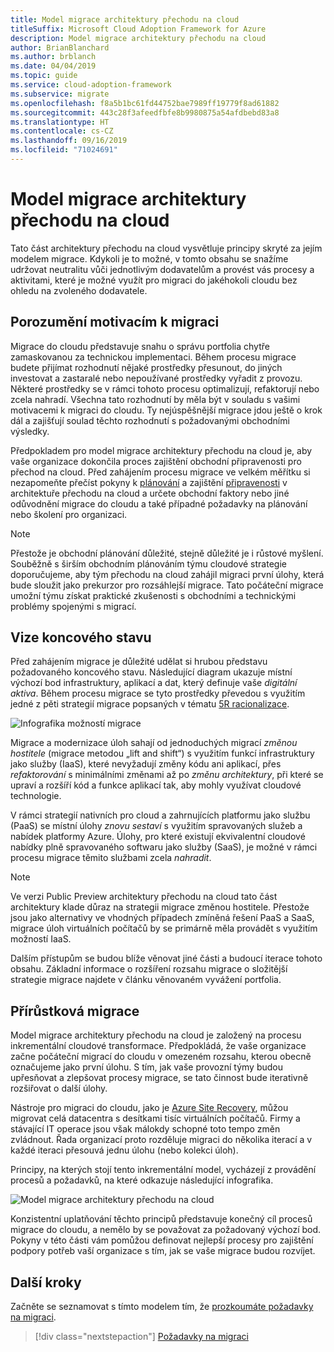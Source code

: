 ```yaml
---
title: Model migrace architektury přechodu na cloud
titleSuffix: Microsoft Cloud Adoption Framework for Azure
description: Model migrace architektury přechodu na cloud
author: BrianBlanchard
ms.author: brblanch
ms.date: 04/04/2019
ms.topic: guide
ms.service: cloud-adoption-framework
ms.subservice: migrate
ms.openlocfilehash: f8a5b1bc61fd44752bae7989ff19779f8ad61882
ms.sourcegitcommit: 443c28f3afeedfbfe8b9980875a54afdbebd83a8
ms.translationtype: HT
ms.contentlocale: cs-CZ
ms.lasthandoff: 09/16/2019
ms.locfileid: "71024691"
---
```

# <a name="cloud-adoption-framework-migration-model"></a>Model migrace architektury přechodu na cloud

Tato část architektury přechodu na cloud vysvětluje principy skryté za jejím modelem migrace. Kdykoli je to možné, v tomto obsahu se snažíme udržovat neutralitu vůči jednotlivým dodavatelům a provést vás procesy a aktivitami, které je možné využít pro migraci do jakéhokoli cloudu bez ohledu na zvoleného dodavatele.

## <a name="understand-migration-motivations"></a>Porozumění motivacím k migraci

Migrace do cloudu představuje snahu o správu portfolia chytře zamaskovanou za technickou implementaci. Během procesu migrace budete přijímat rozhodnutí nějaké prostředky přesunout, do jiných investovat a zastaralé nebo nepoužívané prostředky vyřadit z provozu. Některé prostředky se v rámci tohoto procesu optimalizují, refaktorují nebo zcela nahradí. Všechna tato rozhodnutí by měla být v souladu s vašimi motivacemi k migraci do cloudu. Ty nejúspěšnější migrace jdou ještě o krok dál a zajišťují soulad těchto rozhodnutí s požadovanými obchodními výsledky.

Předpokladem pro model migrace architektury přechodu na cloud je, aby vaše organizace dokončila proces zajištění obchodní připravenosti pro přechod na cloud. Před zahájením procesu migrace ve velkém měřítku si nezapomeňte přečíst pokyny k [plánování](../../strategy/index.md) a zajištění [připravenosti](../../ready/index.md) v architektuře přechodu na cloud a určete obchodní faktory nebo jiné odůvodnění migrace do cloudu a také případné požadavky na plánování nebo školení pro organizaci.

> [!NOTE]
> Přestože je obchodní plánování důležité, stejně důležité je i růstové myšlení. Souběžně s širším obchodním plánováním týmu cloudové strategie doporučujeme, aby tým přechodu na cloud zahájil migraci první úlohy, která bude sloužit jako prekurzor pro rozsáhlejší migrace. Tato počáteční migrace umožní týmu získat praktické zkušenosti s obchodními a technickými problémy spojenými s migrací.

## <a name="envision-an-end-state"></a>Vize koncového stavu

Před zahájením migrace je důležité udělat si hrubou představu požadovaného koncového stavu. Následující diagram ukazuje místní výchozí bod infrastruktury, aplikací a dat, který definuje vaše *digitální aktiva*. Během procesu migrace se tyto prostředky převedou s využitím jedné z pěti strategií migrace popsaných v tématu [5R racionalizace](../../digital-estate/5-rs-of-rationalization.md).

![Infografika možností migrace](../../_images/migrate/migration-options.png)

Migrace a modernizace úloh sahají od jednoduchých migrací *změnou hostitele* (migrace metodou „lift and shift“) s využitím funkcí infrastruktury jako služby (IaaS), které nevyžadují změny kódu ani aplikací, přes *refaktorování* s minimálními změnami až po *změnu architektury*, při které se upraví a rozšíří kód a funkce aplikací tak, aby mohly využívat cloudové technologie.

V rámci strategií nativních pro cloud a zahrnujících platformu jako službu (PaaS) se místní úlohy *znovu sestaví* s využitím spravovaných služeb a nabídek platformy Azure. Úlohy, pro které existují ekvivalentní cloudové nabídky plně spravovaného softwaru jako služby (SaaS), je možné v rámci procesu migrace těmito službami zcela *nahradit*.

> [!NOTE]
> Ve verzi Public Preview architektury přechodu na cloud tato část architektury klade důraz na strategii migrace změnou hostitele. Přestože jsou jako alternativy ve vhodných případech zmíněná řešení PaaS a SaaS, migrace úloh virtuálních počítačů by se primárně měla provádět s využitím možností IaaS.
>
> Dalším přístupům se budou blíže věnovat jiné části a budoucí iterace tohoto obsahu. Základní informace o rozšíření rozsahu migrace o složitější strategie migrace najdete v článku věnovaném vyvážení portfolia.

## <a name="incremental-migration"></a>Přírůstková migrace

Model migrace architektury přechodu na cloud je založený na procesu inkrementální cloudové transformace. Předpokládá, že vaše organizace začne počáteční migrací do cloudu v omezeném rozsahu, kterou obecně označujeme jako první úlohu. S tím, jak vaše provozní týmy budou upřesňovat a zlepšovat procesy migrace, se tato činnost bude iterativně rozšiřovat o další úlohy.

Nástroje pro migraci do cloudu, jako je [Azure Site Recovery](https://docs.microsoft.com/azure/site-recovery/site-recovery-overview), můžou migrovat celá datacentra s desítkami tisíc virtuálních počítačů. Firmy a stávající IT operace jsou však málokdy schopné toto tempo změn zvládnout. Řada organizací proto rozděluje migraci do několika iterací a v každé iteraci přesouvá jednu úlohu (nebo kolekci úloh).

Principy, na kterých stojí tento inkrementální model, vycházejí z provádění procesů a požadavků, na které odkazuje následující infografika.

![Model migrace architektury přechodu na cloud](../../_images/operational-transformation-migrate.png)

Konzistentní uplatňování těchto principů představuje konečný cíl procesů migrace do cloudu, a nemělo by se považovat za požadovaný výchozí bod. Pokyny v této části vám pomůžou definovat nejlepší procesy pro zajištění podpory potřeb vaší organizace s tím, jak se vaše migrace budou rozvíjet.

## <a name="next-steps"></a>Další kroky

Začněte se seznamovat s tímto modelem tím, že [prozkoumáte požadavky na migraci](./prerequisites/index.md).

> [!div class="nextstepaction"]
> [Požadavky na migraci](./prerequisites/index.md)
